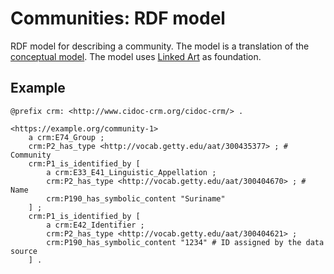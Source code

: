 # Communities: RDF model

RDF model for describing a community. The model is a translation of the [conceptual model](./conceptual.md). The model uses [Linked Art](https://linked.art/model/actor/) as foundation.

## Example

```turtle
@prefix crm: <http://www.cidoc-crm.org/cidoc-crm/> .

<https://example.org/community-1>
    a crm:E74_Group ;
    crm:P2_has_type <http://vocab.getty.edu/aat/300435377> ; # Community
    crm:P1_is_identified_by [
        a crm:E33_E41_Linguistic_Appellation ;
        crm:P2_has_type <http://vocab.getty.edu/aat/300404670> ; # Name
        crm:P190_has_symbolic_content "Suriname"
    ] ;
    crm:P1_is_identified_by [
        a crm:E42_Identifier ;
        crm:P2_has_type <http://vocab.getty.edu/aat/300404621> ;
        crm:P190_has_symbolic_content "1234" # ID assigned by the data source
    ] .
```
